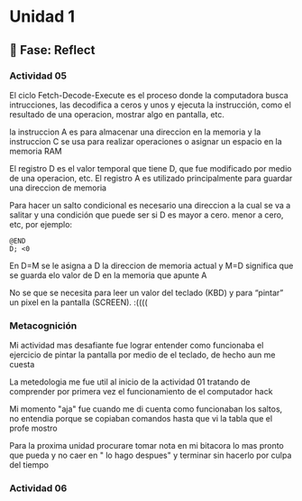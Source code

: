# Unidad 1

## 🤔 Fase: Reflect

### Actividad 05

El ciclo Fetch-Decode-Execute es el proceso donde la computadora busca intrucciones, las decodifica a ceros y unos y ejecuta la instrucción, como el resultado de una operacion, mostrar algo en pantalla, etc.

la instruccion A es para almacenar una direccion en la memoria y la instruccion C se usa para realizar operaciones o asignar un espacio en la memoria RAM

El registro D es el valor temporal que tiene D, que fue modificado por medio de una operacion, etc. El registro A es utilizado principalmente para guardar una direccion de memoria

Para hacer un salto condicional es necesario una direccion a la cual se va a salitar y una condición que puede ser si D es mayor a cero. menor a cero, etc, por ejemplo:

```
@END
D; <0
 ```

En D=M se le asigna a D la direccion de memoria actual y M=D significa que se guarda elo valor de D en la memoria que apunte A

No se que se necesita para leer un valor del teclado (KBD) y para “pintar” un pixel en la pantalla (SCREEN). :((((



### Metacognición

Mi actividad mas desafiante fue lograr entender como funcionaba el ejercicio de pintar la pantalla por medio de el teclado, de hecho aun me cuesta

La metedologia me fue util al inicio de la actividad 01 tratando de comprender por primera vez el funcionamiento de el computador hack

Mi momento "aja" fue cuando me di cuenta como funcionaban los saltos, no entendia porque se copiaban comandos hasta que vi la tabla que el profe mostro

Para la proxima unidad procurare tomar nota en mi bitacora lo mas pronto que pueda y no caer en " lo hago despues" y terminar sin hacerlo por culpa del tiempo


### Actividad 06

